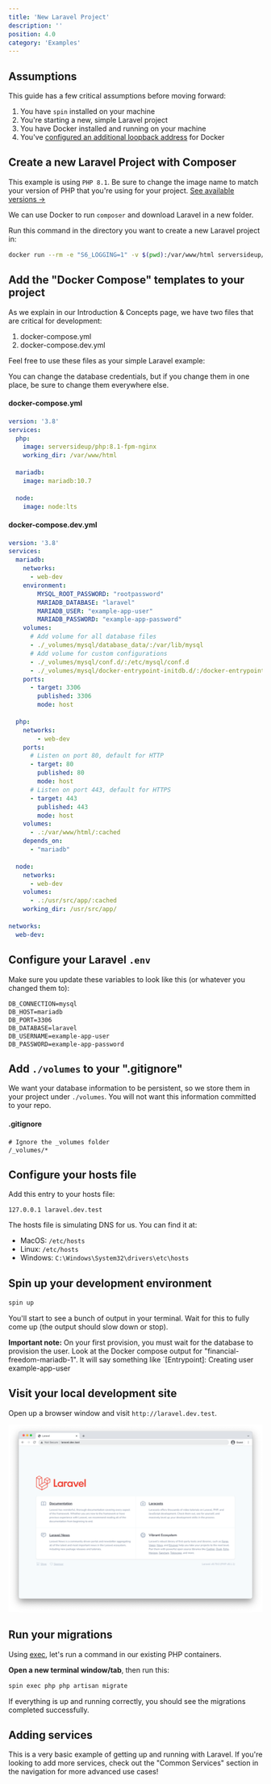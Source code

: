 ```yaml
---
title: 'New Laravel Project'
description: ''
position: 4.0
category: 'Examples'
---
```


## Assumptions
This guide has a few critical assumptions before moving forward:
1. You have `spin` installed on your machine
1. You're starting a new, simple Laravel project
1. You have Docker installed and running on your machine
1. You've [configured an additional loopback address](helpful-docker-configurations/add-loopback-address) for Docker

## Create a new Laravel Project with Composer
<alert type="warning">

This example is using `PHP 8.1`. Be sure to change the image name to match your version of PHP that you're using for your project. [See available versions →](https://github.com/serversideup/docker-php/#available-docker-images)

</alert>

We can use Docker to run `composer` and download Laravel in a new folder.

Run this command in the directory you want to create a new Laravel project in:
```bash
docker run --rm -e "S6_LOGGING=1" -v $(pwd):/var/www/html serversideup/php:8.1-fpm composer create-project laravel/laravel example-app
```

## Add the "Docker Compose" templates to your project
As we explain in our Introduction & Concepts page, we have two files that are critical for development:

1. docker-compose.yml
1. docker-compose.dev.yml

Feel free to use these files as your simple Laravel example:

<alert type="warning">

You can change the database credentials, but if you change them in one place, be sure to change them everywhere else.

</alert>

#### docker-compose.yml
```yaml
version: '3.8'
services:
  php:
    image: serversideup/php:8.1-fpm-nginx
    working_dir: /var/www/html

  mariadb:
    image: mariadb:10.7
  
  node:
    image: node:lts
```

#### docker-compose.dev.yml
```yaml
version: '3.8'
services: 
  mariadb:
    networks:
      - web-dev
    environment:
        MYSQL_ROOT_PASSWORD: "rootpassword"
        MARIADB_DATABASE: "laravel"
        MARIADB_USER: "example-app-user"
        MARIADB_PASSWORD: "example-app-password"
    volumes:
      # Add volume for all database files
      - ./_volumes/mysql/database_data/:/var/lib/mysql
      # Add volume for custom configurations
      - ./_volumes/mysql/conf.d/:/etc/mysql/conf.d
      - ./_volumes/mysql/docker-entrypoint-initdb.d/:/docker-entrypoint-initdb.d
    ports:
      - target: 3306
        published: 3306
        mode: host

  php:
    networks:
        - web-dev
    ports:
      # Listen on port 80, default for HTTP
      - target: 80
        published: 80
        mode: host
      # Listen on port 443, default for HTTPS
      - target: 443
        published: 443
        mode: host
    volumes:
      - .:/var/www/html/:cached
    depends_on:
      - "mariadb"

  node:
    networks:
      - web-dev
    volumes:
      - .:/usr/src/app/:cached
    working_dir: /usr/src/app/

networks:
  web-dev:
```

## Configure your Laravel `.env`
Make sure you update these variables to look like this (or whatever you changed them to):
```
DB_CONNECTION=mysql
DB_HOST=mariadb
DB_PORT=3306
DB_DATABASE=laravel
DB_USERNAME=example-app-user
DB_PASSWORD=example-app-password
```

## Add `./volumes` to your ".gitignore"
We want your database information to be persistent, so we store them in your project under `./volumes`. You will not want this information committed to your repo.

#### .gitignore
```
# Ignore the _volumes folder
/_volumes/*
```

## Configure your hosts file 
Add this entry to your hosts file:
```
127.0.0.1 laravel.dev.test
```

The hosts file is simulating DNS for us. You can find it at:
* MacOS: `/etc/hosts`
* Linux: `/etc/hosts`
* Windows: `C:\Windows\System32\drivers\etc\hosts`

## Spin up your development environment
```bash
spin up
```

You'll start to see a bunch of output in your terminal. Wait for this to fully come up (the output should slow down or stop).

**Important note:** On your first provision, you must wait for the database to provision the user. Look at the Docker compose output for "financial-freedom-mariadb-1". It will say something like `[Entrypoint]: Creating user example-app-user

## Visit your local development site
Open up a browser window and visit `http://laravel.dev.test`.

![Laravel will load locally on your development environment.](laravel-example/test-site.png "Laravel Test Site")

## Run your migrations
Using [exec](command-reference/exec), let's run a command in our existing PHP containers.

**Open a new terminal window/tab**, then run this:
```bash
spin exec php php artisan migrate
```

If everything is up and running correctly, you should see the migrations completed successfully.

## Adding services
This is a very basic example of getting up and running with Laravel. If you're looking to add more services, check out the "Common Services" section in the navigation for more advanced use cases!